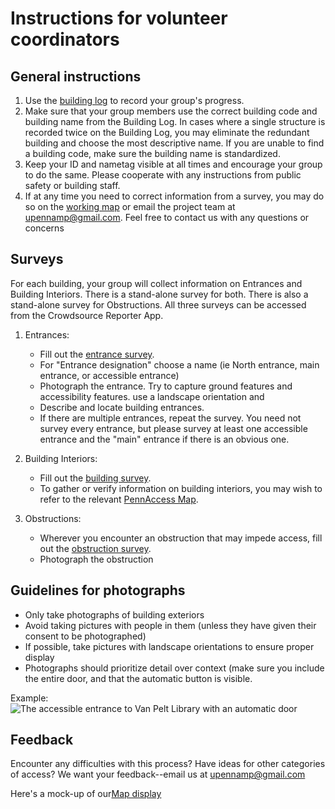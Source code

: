 # Instructions for volunteer coordinators

## General instructions
1. Use the [building log](https://docs.google.com/spreadsheets/d/1aAa76--OkCjWWZBBI-jJrrksBfilDFSyNZQ9dVgOw8I/edit?usp=sharing) to record your group's progress.
2. Make sure that your group members use the correct building code and building name from the Building Log. In cases where a single structure is recorded twice on the Building Log, you may eliminate the redundant building and choose the most descriptive name. If you are unable to find a building code, make sure the building name is standardized.
3. Keep your ID and nametag visible at all times and encourage your group to do the same. Please cooperate with any instructions from public safety or building staff. 
4. If at any time you need to correct information from a survey, you may do so on the [working map](https://arcg.is/LWOfH) or email the project team at upennamp@gmail.com. Feel free to contact us with any questions or concerns

## Surveys
For each building, your group will collect information on Entrances and Building Interiors. There is a stand-alone survey for both. There is also a stand-alone survey for Obstructions. All three surveys can be accessed from the Crowdsource Reporter App.  

1. Entrances: 
	- Fill out the [entrance survey](https://survey123.arcgis.com/share/7cd2d3bd864941a8ae3f3c0182c1da1b).
	- For "Entrance designation" choose a name (ie North entrance, main entrance, or accessible entrance) 
	- Photograph the entrance. Try to capture ground features and accessibility features. use a landscape orientation and 
	- Describe and locate building entrances. 
	- If there are multiple entrances, repeat the survey. You need not survey every entrance, but please survey at least one accessible entrance and the "main" entrance if there is an obvious one.

2. Building Interiors:
	- Fill out the [building survey](https://survey123.arcgis.com/share/61cf45548cc0431c936dc00b9808705d).
	- To gather or verify information on building interiors, you may wish to refer to the relevant [PennAccess Map](https://www.facilities.upenn.edu/maps/pennaccess).

3. Obstructions:
	- Wherever you encounter an obstruction that may impede access, fill out the [obstruction survey](https://survey123.arcgis.com/share/210caf35291043579e817d3b954aa2e6).
	- Photograph the obstruction

## Guidelines for photographs
- Only take photographs of building exteriors
- Avoid taking pictures with people in them (unless they have given their consent to be photographed)
- If possible, take pictures with landscape orientations to ensure proper display
- Photographs should prioritize detail over context (make sure you include the entire door, and that the automatic button is visible.

Example:
![The accessible entrance to Van Pelt Library with an automatic door]( https://services3.arcgis.com/9nfxWATFamVUTTGb/arcgis/rest/services/service_c75c8e61112e4e85ab9107f52b834f41/FeatureServer/0/6/attachments/5?token=zLIUqvzJ9i9_nX3tELKDmLeO3l4mYqOnB2_2FGldr7-FbsCOg0RLS2m1VEKHKl-cDZK-CxYaZUtHxqAfFEqHoICNXKlS_NtRuf6n8wXBJhMtSflAQVRy4k7MvpmNLjNwnOqEuwsYAwZ-NBQZeGAE11FkN8WthIOGo-OwL1Gey9_Vvpd5-q5vRugfECW-rv6EsV7g0RRycb_KdGYCQiD4yPesQt4zhfdeNHE8isMec_NB_5v1uRzKy0Otq2EpnuaZtGXomGxvcrIFD7akcpmr4UiU8mPIiAFF2ZtFtryv6Y0.)


## Feedback
Encounter any difficulties with this process? Have ideas for other categories of access? We want your feedback--email us at upennamp@gmail.com

Here's a mock-up of our[Map display](https://www.arcgis.com/apps/opsdashboard/index.html#/92e0137722ef4bcd9164e63df21119c4)
